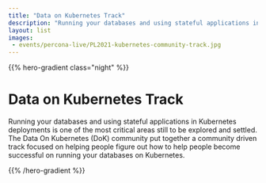 ```yaml
---
title: "Data on Kubernetes Track"
description: "Running your databases and using stateful applications in Kubernetes deployments is one of the most critical areas still to be explored and settled.  The Data On Kubernetes (DoK) community put together a community driven track focused on helping people figure out how to help people become successful on running your databases on Kubernetes."
layout: list
images:
 - events/percona-live/PL2021-kubernetes-community-track.jpg
---
```


{{% hero-gradient class="night" %}}

# Data on Kubernetes Track

Running your databases and using stateful applications in Kubernetes deployments is one of the most critical areas still to be explored and settled.  The Data On Kubernetes (DoK) community put together a community driven track focused on helping people figure out how to help people become successful on running your databases on Kubernetes.

{{% /hero-gradient %}}

